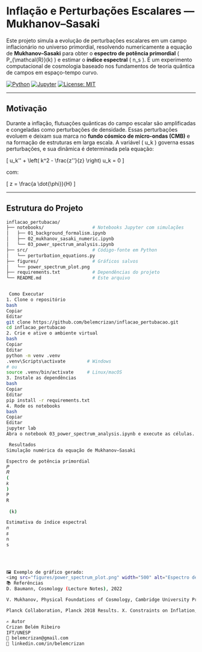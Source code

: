 # Inflação e Perturbações Escalares — Mukhanov–Sasaki

Este projeto simula a evolução de perturbações escalares em um campo inflacionário no universo primordial, resolvendo numericamente a equação de **Mukhanov–Sasaki** para obter o **espectro de potência primordial** \( P_{\mathcal{R}}(k) \) e estimar o **índice espectral** \( n_s \). É um experimento computacional de cosmologia baseado nos fundamentos de teoria quântica de campos em espaço-tempo curvo.

[![Python](https://img.shields.io/badge/Python-3.10-blue?logo=python)](https://www.python.org/)
[![Jupyter](https://img.shields.io/badge/Jupyter-Notebook-orange?logo=jupyter)](https://jupyter.org/)
[![License: MIT](https://img.shields.io/badge/license-MIT-green.svg)](LICENSE)

---

## Motivação

Durante a inflação, flutuações quânticas do campo escalar são amplificadas e congeladas como perturbações de densidade. Essas perturbações evoluem e deixam sua marca no **fundo cósmico de micro-ondas (CMB)** e na formação de estruturas em larga escala. A variável \( u_k \) governa essas perturbações, e sua dinâmica é determinada pela equação:

\[
u_k'' + \left( k^2 - \frac{z''}{z} \right) u_k = 0
\]

com:

\[
z = \frac{a \dot{\phi}}{H}
\]

---

## Estrutura do Projeto

```bash
inflacao_pertubacao/
├── notebooks/                  # Notebooks Jupyter com simulações
│   ├── 01_background_formalism.ipynb
│   ├── 02_mukhanov_sasaki_numeric.ipynb
│   └── 03_power_spectrum_analysis.ipynb
├── src/                        # Código-fonte em Python
│   └── perturbation_equations.py
├── figures/                    # Gráficos salvos
│   └── power_spectrum_plot.png
├── requirements.txt            # Dependências do projeto
└── README.md                   # Este arquivo


 Como Executar
1. Clone o repositório
bash
Copiar
Editar
git clone https://github.com/belemcrizan/inflacao_pertubacao.git
cd inflacao_pertubacao
2. Crie e ative o ambiente virtual
bash
Copiar
Editar
python -m venv .venv
.venv\Scripts\activate        # Windows
# ou
source .venv/bin/activate     # Linux/macOS
3. Instale as dependências
bash
Copiar
Editar
pip install -r requirements.txt
4. Rode os notebooks
bash
Copiar
Editar
jupyter lab
Abra o notebook 03_power_spectrum_analysis.ipynb e execute as células.

 Resultados
Simulação numérica da equação de Mukhanov–Sasaki

Espectro de potência primordial 
𝑃
𝑅
(
𝑘
)
P 
R
​
 (k)

Estimativa do índice espectral 
𝑛
𝑠
n 
s
​
 


🖼️ Exemplo de gráfico gerado:
<img src="figures/power_spectrum_plot.png" width="500" alt="Espectro de potência primordial">
📚 Referências
D. Baumann, Cosmology (Lecture Notes), 2022

V. Mukhanov, Physical Foundations of Cosmology, Cambridge University Press, 2005

Planck Collaboration, Planck 2018 Results. X. Constraints on Inflation, arXiv:1807.06211

✍️ Autor
Crizan Belém Ribeiro
IFT/UNESP
📧 belemcrizan@gmail.com
🔗 linkedin.com/in/belemcrizan


